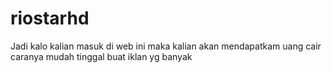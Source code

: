 # riostarhd
Jadi kalo kalian masuk di web ini maka kalian akan mendapatkam uang cair caranya mudah tinggal buat iklan yg banyak
